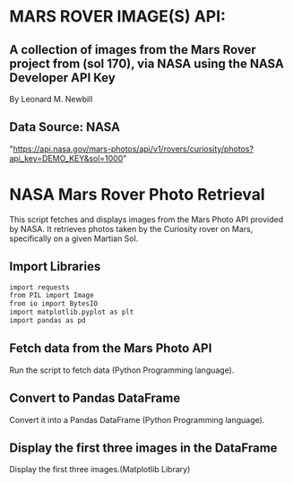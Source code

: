# MARS ROVER IMAGE(S) API: 

## A collection of images from the Mars Rover project from (sol 170), via NASA using the NASA Developer API Key 
By Leonard M. Newbill

## Data Source: NASA
"https://api.nasa.gov/mars-photos/api/v1/rovers/curiosity/photos?api_key=DEMO_KEY&sol=1000"

# NASA Mars Rover Photo Retrieval
This script fetches and displays images from the Mars Photo API provided by NASA.
It retrieves photos taken by the Curiosity rover on Mars, specifically on a given Martian Sol.

## Import Libraries

```bash
import requests
from PIL import Image
from io import BytesIO
import matplotlib.pyplot as plt
import pandas as pd
```

## Fetch data from the Mars Photo API 
Run the script to fetch data (Python Programming language).

## Convert to Pandas DataFrame
Convert it into a Pandas DataFrame (Python Programming language).

## Display the first three images in the DataFrame
Display the first three images.(Matplotlib Library)




